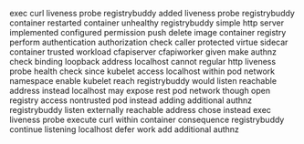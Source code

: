 exec curl liveness probe registrybuddy added liveness probe registrybuddy container restarted container unhealthy registrybuddy simple http server implemented configured permission push delete image container registry perform authentication authorization check caller protected virtue sidecar container trusted workload cfapiserver cfapiworker given make authnz check binding loopback address localhost cannot regular http liveness probe health check since kubelet access localhost within pod network namespace enable kubelet reach registrybuddy would listen reachable address instead localhost may expose rest pod network though open registry access nontrusted pod instead adding additional authnz registrybuddy listen externally reachable address chose instead exec liveness probe execute curl within container consequence registrybuddy continue listening localhost defer work add additional authnz